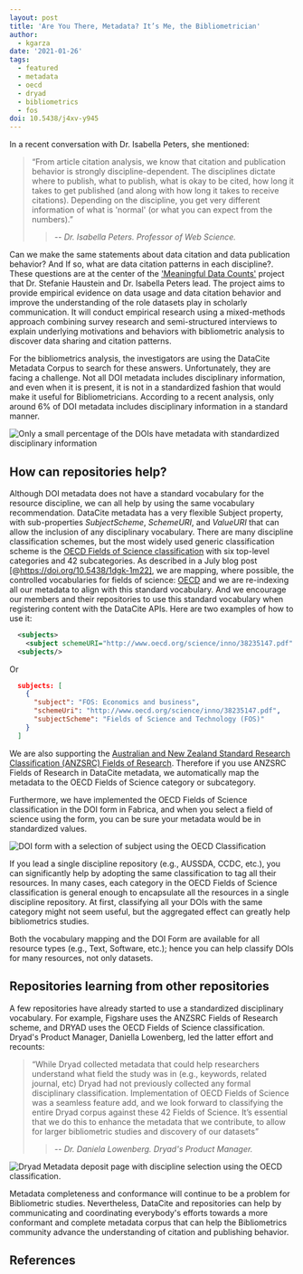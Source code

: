 ```yaml
---
layout: post
title: 'Are You There, Metadata? It’s Me, the Bibliometrician'
author:
  - kgarza
date: '2021-01-26'
tags:
  - featured
  - metadata
  - oecd
  - dryad
  - bibliometrics
  - fos
doi: 10.5438/j4xv-y945
---
```


In a recent conversation with Dr. Isabella Peters, she mentioned:

> “From article citation analysis, we know that citation and publication behavior is strongly discipline-dependent. The disciplines dictate where to publish, what to publish, what is okay to be cited, how long it takes to get published (and along with how long it takes to receive citations). Depending on the discipline, you get very different information of what is 'normal' (or what you can expect from the numbers).”
>> *-- Dr. Isabella Peters. Professor of Web Science.*

Can we make the same statements about data citation and data publication behavior? And If so, what are data citation patterns in each discipline?. These questions are at the center of the ['Meaningful Data Counts'](https://www.scholcommlab.ca/research/data-citation/) project that Dr. Stefanie Haustein and Dr. Isabella Peters lead. The project aims to provide empirical evidence on data usage and data citation behavior and improve the understanding of the role datasets play in scholarly communication.  It will conduct empirical research using a mixed-methods approach combining survey research and semi-structured interviews to explain underlying motivations and behaviors with bibliometric analysis to discover data sharing and citation patterns. 

For the bibliometrics analysis, the investigators are using the DataCite Metadata Corpus to search for these answers. Unfortunately, they are facing a challenge. Not all DOI metadata includes disciplinary information, and even when it is present, it is not in a standardized fashion that would make it useful for Bibliometricians. According to a recent analysis, only around 6% of DOI metadata includes disciplinary information in a standard manner. 


![](/images/uploads/Screenshot-2021-01-13-distribution-fos.png "Only a small percentage of the DOIs have metadata with standardized disciplinary information")


## How can repositories help?

Although DOI metadata does not have a standard vocabulary for the resource discipline, we can all help by using the same vocabulary recommendation. DataCite metadata has a very flexible Subject property, with sub-properties _SubjectScheme_, _SchemeURI_, and _ValueURI_ that can allow the inclusion of any disciplinary vocabulary.  There are many discipline classification schemes, but the most widely used generic classification scheme is the [OECD Fields of Science classification](https://www.oecd.org/science/inno/38235147.pdf) with six top-level categories and 42 subcategories. As described in a July blog post [@https://doi.org/10.5438/1dgk-1m22], we are mapping, where possible, the controlled vocabularies for fields of science: [OECD](https://www.oecd.org/science/inno/38235147.pdf) and we are re-indexing all our metadata to align with this standard vocabulary. And we encourage our members and their repositories to use this standard vocabulary when registering content with the DataCite APIs. Here are two examples of how to use it:



```xml
  <subjects>
    <subject schemeURI="http://www.oecd.org/science/inno/38235147.pdf" subjectScheme="Fields of Science and Technology (FOS)">FOS: Economics and business</subject>
  <subjects/>

```

Or

```json
  subjects: [
    {
      "subject": "FOS: Economics and business",
      "schemeUri": "http://www.oecd.org/science/inno/38235147.pdf",
      "subjectScheme": "Fields of Science and Technology (FOS)"
    }
  ]
```


We are also supporting the [Australian and New Zealand Standard Research Classification (ANZSRC) Fields of Research](https://www.abs.gov.au/Ausstats/abs@.nsf/Latestproducts/6BB427AB9696C225CA2574180004463E?opendocument). Therefore if you use ANZSRC Fields of Research in DataCite metadata, we automatically map the metadata to the OECD Fields of Science category or subcategory.

Furthermore, we have implemented the OECD Fields of Science classification in the DOI form in Fabrica, and when you select a field of science using the form, you can be sure your metadata would be in standardized values.


![](/images/uploads/bildschirmfoto-2020-07-09-um-07.51.23.png "DOI form with a selection of subject using the OECD Classification")

If you lead a single discipline repository (e.g., AUSSDA, CCDC, etc.), you can significantly help by adopting the same classification to tag all their resources. In many cases, each category in the OECD Fields of Science classification is general enough to encapsulate all the resources in a single discipline repository. At first, classifying all your DOIs with the same category might not seem useful, but the aggregated effect can greatly help bibliometrics studies.

Both the vocabulary mapping and the DOI Form are available for all resource types (e.g., Text, Software, etc.); hence you can help classify DOIs for many resources, not only datasets. 


## Repositories learning from other repositories


A few repositories have already started to use a standardized disciplinary vocabulary. For example, Figshare uses the ANZSRC Fields of Research scheme, and DRYAD uses the OECD Fields of Science classification. Dryad's Product Manager, Daniella Lowenberg, led the latter effort and recounts: 

> “While Dryad collected metadata that could help researchers understand what field the study was in (e.g., keywords, related journal, etc) Dryad had not previously collected any formal disciplinary classification. Implementation of OECD Fields of Science was a seamless feature add, and we look forward to classifying the entire Dryad corpus against these 42 Fields of Science. It’s essential that we do this to enhance the metadata that we contribute, to allow for larger bibliometric studies and discovery of our datasets”
>> *-- Dr. Daniela Lowenberg. Dryad's Product Manager.*



![](/images/uploads/dryad-oecd.png "Dryad Metadata deposit page with discipline selection using the OECD classification.")

Metadata completeness and conformance will continue to be a problem for Bibliometric studies. Nevertheless, DataCite and repositories can help by communicating and coordinating everybody's efforts towards a more conformant and complete metadata corpus that can help the Bibliometrics community advance the understanding of citation and publishing behavior.

## References
